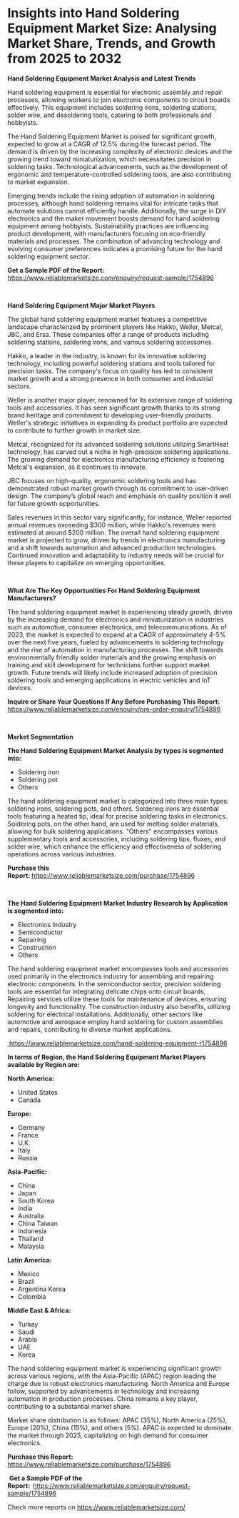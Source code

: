<p><h1>Insights into Hand Soldering Equipment Market Size: Analysing Market Share, Trends, and Growth from 2025 to 2032</h1></p><p><strong>Hand Soldering Equipment Market Analysis and Latest Trends</strong></p>
<p><p>Hand soldering equipment is essential for electronic assembly and repair processes, allowing workers to join electronic components to circuit boards effectively. This equipment includes soldering irons, soldering stations, solder wire, and desoldering tools, catering to both professionals and hobbyists. </p><p>The Hand Soldering Equipment Market is poised for significant growth, expected to grow at a CAGR of 12.5% during the forecast period. The demand is driven by the increasing complexity of electronic devices and the growing trend toward miniaturization, which necessitates precision in soldering tasks. Technological advancements, such as the development of ergonomic and temperature-controlled soldering tools, are also contributing to market expansion. </p><p>Emerging trends include the rising adoption of automation in soldering processes, although hand soldering remains vital for intricate tasks that automate solutions cannot efficiently handle. Additionally, the surge in DIY electronics and the maker movement boosts demand for hand soldering equipment among hobbyists. Sustainability practices are influencing product development, with manufacturers focusing on eco-friendly materials and processes. The combination of advancing technology and evolving consumer preferences indicates a promising future for the hand soldering equipment sector.</p></p>
<p><strong>Get a Sample PDF of the Report:&nbsp;</strong> <a href="https://www.reliablemarketsize.com/enquiry/request-sample/1754896?utm_campaign=3194&utm_medium=2&utm_source=Github&utm_content=ia&utm_term=10042025&utm_id=hand-soldering-equipment">https://www.reliablemarketsize.com/enquiry/request-sample/1754896</a></p>
<p>&nbsp;</p>
<p><strong>Hand Soldering Equipment Major Market Players</strong></p>
<p><p>The global hand soldering equipment market features a competitive landscape characterized by prominent players like Hakko, Weller, Metcal, JBC, and Ersa. These companies offer a range of products including soldering stations, soldering irons, and various soldering accessories. </p><p>Hakko, a leader in the industry, is known for its innovative soldering technology, including powerful soldering stations and tools tailored for precision tasks. The company's focus on quality has led to consistent market growth and a strong presence in both consumer and industrial sectors. </p><p>Weller is another major player, renowned for its extensive range of soldering tools and accessories. It has seen significant growth thanks to its strong brand heritage and commitment to developing user-friendly products. Weller's strategic initiatives in expanding its product portfolio are expected to contribute to further growth in market size.</p><p>Metcal, recognized for its advanced soldering solutions utilizing SmartHeat technology, has carved out a niche in high-precision soldering applications. The growing demand for electronics manufacturing efficiency is fostering Metcal's expansion, as it continues to innovate.</p><p>JBC focuses on high-quality, ergonomic soldering tools and has demonstrated robust market growth through its commitment to user-driven design. The company’s global reach and emphasis on quality position it well for future growth opportunities.</p><p>Sales revenues in this sector vary significantly; for instance, Weller reported annual revenues exceeding $300 million, while Hakko's revenues were estimated at around $200 million. The overall hand soldering equipment market is projected to grow, driven by trends in electronics manufacturing and a shift towards automation and advanced production technologies. Continued innovation and adaptability to industry needs will be crucial for these players to capitalize on emerging opportunities.</p></p>
<p>&nbsp;</p>
<p><strong>What Are The Key Opportunities For Hand Soldering Equipment Manufacturers?</strong></p>
<p><p>The hand soldering equipment market is experiencing steady growth, driven by the increasing demand for electronics and miniaturization in industries such as automotive, consumer electronics, and telecommunications. As of 2023, the market is expected to expand at a CAGR of approximately 4-5% over the next five years, fueled by advancements in soldering technology and the rise of automation in manufacturing processes. The shift towards environmentally friendly solder materials and the growing emphasis on training and skill development for technicians further support market growth. Future trends will likely include increased adoption of precision soldering tools and emerging applications in electric vehicles and IoT devices.</p></p>
<p><strong>Inquire or Share Your Questions If Any Before Purchasing This Report:</strong> <a href="https://www.reliablemarketsize.com/enquiry/pre-order-enquiry/1754896?utm_campaign=3194&utm_medium=2&utm_source=Github&utm_content=ia&utm_term=10042025&utm_id=hand-soldering-equipment">https://www.reliablemarketsize.com/enquiry/pre-order-enquiry/1754896</a></p>
<p>&nbsp;</p>
<p><strong>Market Segmentation</strong></p>
<p><strong>The Hand Soldering Equipment Market Analysis by types is segmented into:</strong></p>
<p><ul><li>Soldering iron</li><li>Soldering pot</li><li>Others</li></ul></p>
<p><p>The hand soldering equipment market is categorized into three main types: soldering irons, soldering pots, and others. Soldering irons are essential tools featuring a heated tip, ideal for precise soldering tasks in electronics. Soldering pots, on the other hand, are used for melting solder materials, allowing for bulk soldering applications. "Others" encompasses various supplementary tools and accessories, including soldering tips, fluxes, and solder wire, which enhance the efficiency and effectiveness of soldering operations across various industries.</p></p>
<p><strong>Purchase this Report:&nbsp;</strong><a href="https://www.reliablemarketsize.com/purchase/1754896?utm_campaign=3194&utm_medium=2&utm_source=Github&utm_content=ia&utm_term=10042025&utm_id=hand-soldering-equipment">https://www.reliablemarketsize.com/purchase/1754896</a></p>
<p>&nbsp;</p>
<p><strong>The Hand Soldering Equipment Market Industry Research by Application is segmented into:</strong></p>
<p><ul><li>Electronics Industry</li><li>Semiconductor</li><li>Repairing</li><li>Construction</li><li>Others</li></ul></p>
<p><p>The hand soldering equipment market encompasses tools and accessories used primarily in the electronics industry for assembling and repairing electronic components. In the semiconductor sector, precision soldering tools are essential for integrating delicate chips onto circuit boards. Repairing services utilize these tools for maintenance of devices, ensuring longevity and functionality. The construction industry also benefits, utilizing soldering for electrical installations. Additionally, other sectors like automotive and aerospace employ hand soldering for custom assemblies and repairs, contributing to diverse market applications.</p></p>
<p><a href="https://www.reliablemarketsize.com/hand-soldering-equipment-r1754896?utm_campaign=3194&utm_medium=2&utm_source=Github&utm_content=ia&utm_term=10042025&utm_id=hand-soldering-equipment">&nbsp;https://www.reliablemarketsize.com/hand-soldering-equipment-r1754896</a></p>
<p><strong>In terms of Region, the Hand Soldering Equipment Market Players available by Region are:</strong></p>
<p>
    <p> <strong> North America: </strong>
        <ul>
            <li>United States</li>
            <li>Canada</li>
        </ul>
        </p> 
    <p> <strong> Europe: </strong>
        <ul>
            <li>Germany</li>
            <li>France</li>
            <li>U.K.</li>
            <li>Italy</li>
            <li>Russia</li>
        </ul>
        </p> 
    <p> <strong> Asia-Pacific: </strong>
        <ul>
            <li>China</li>
            <li>Japan</li>
            <li>South Korea</li>
            <li>India</li>
            <li>Australia</li>
            <li>China Taiwan</li>
            <li>Indonesia</li>
            <li>Thailand</li>
            <li>Malaysia</li>
        </ul>
        </p> 
    <p> <strong> Latin America: </strong>
        <ul>
            <li>Mexico</li>
            <li>Brazil</li>
            <li>Argentina Korea</li>
            <li>Colombia</li>
        </ul>
        </p> 
    <p> <strong> Middle East & Africa: </strong>
        <ul>
            <li>Turkey</li>
            <li>Saudi</li>
            <li>Arabia</li>
            <li>UAE</li>
            <li>Korea</li>
        </ul>
    </p>
    </p>
<p><p>The hand soldering equipment market is experiencing significant growth across various regions, with the Asia-Pacific (APAC) region leading the charge due to robust electronics manufacturing. North America and Europe follow, supported by advancements in technology and increasing automation in production processes. China remains a key player, contributing to a substantial market share. </p><p>Market share distribution is as follows: APAC (35%), North America (25%), Europe (20%), China (15%), and others (5%). APAC is expected to dominate the market through 2025, capitalizing on high demand for consumer electronics.</p></p>
<p><strong>Purchase this Report: </strong><a href="https://www.reliablemarketsize.com/purchase/1754896?utm_campaign=3194&utm_medium=2&utm_source=Github&utm_content=ia&utm_term=10042025&utm_id=hand-soldering-equipment">https://www.reliablemarketsize.com/purchase/1754896</a></p>
<p>&nbsp;<strong>Get a Sample PDF of the Report:&nbsp;&nbsp;</strong><a href="https://www.reliablemarketsize.com/enquiry/request-sample/1754896?utm_campaign=3194&utm_medium=2&utm_source=Github&utm_content=ia&utm_term=10042025&utm_id=hand-soldering-equipment">https://www.reliablemarketsize.com/enquiry/request-sample/1754896</a></p>
<p><strong></strong></p>
<p>Check more reports on <a href="https://www.reliablemarketsize.com/?utm_campaign=3194&utm_medium=2&utm_source=Github&utm_content=ia&utm_term=10042025&utm_id=hand-soldering-equipment">https://www.reliablemarketsize.com/</a></p>